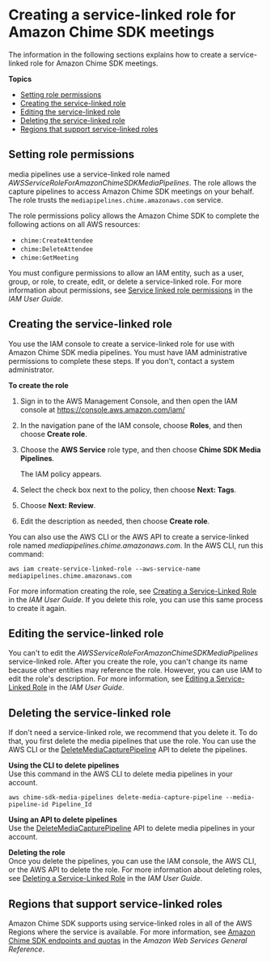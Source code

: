 # Creating a service\-linked role for Amazon Chime SDK meetings<a name="create-pipeline-role"></a>

The information in the following sections explains how to create a service\-linked role for Amazon Chime SDK meetings\.

**Topics**
+ [Setting role permissions](#pipeline-role-permissions)
+ [Creating the service\-linked role](#create-sl-role)
+ [Editing the service\-linked role](#edit-pipeline-role)
+ [Deleting the service\-linked role](#delete-pipeline-role)
+ [Regions that support service\-linked roles](#role-supported-regions)

## Setting role permissions<a name="pipeline-role-permissions"></a>

media pipelines use a service\-linked role named *AWSServiceRoleForAmazonChimeSDKMediaPipelines*\. The role allows the capture pipelines to access Amazon Chime SDK meetings on your behalf\. The role trusts the `mediapipelines.chime.amazonaws.com` service\.

The role permissions policy allows the Amazon Chime SDK to complete the following actions on all AWS resources:
+ `chime:CreateAttendee`
+  `chime:DeleteAttendee`
+ `chime:GetMeeting`

You must configure permissions to allow an IAM entity, such as a user, group, or role, to create, edit, or delete a service\-linked role\. For more information about permissions, see [Service linked role permissions](https://docs.aws.amazon.com/IAM/latest/UserGuide/using-service-linked-roles.html#service-linked-role-permissions) in the *IAM User Guide*\. 

## Creating the service\-linked role<a name="create-sl-role"></a>

You use the IAM console to create a service\-linked role for use with Amazon Chime SDK media pipelines\. You must have IAM administrative permissions to complete these steps\. If you don't, contact a system administrator\.

**To create the role**

1. Sign in to the AWS Management Console, and then open the IAM console at [https://console\.aws\.amazon\.com/iam/](https://console.aws.amazon.com/iam)

1. In the navigation pane of the IAM console, choose **Roles**, and then choose **Create role**\.

1. Choose the **AWS Service** role type, and then choose **Chime SDK Media Pipelines**\.

   The IAM policy appears\.

1. Select the check box next to the policy, then choose **Next: Tags**\.

1. Choose **Next: Review**\.

1. Edit the description as needed, then choose **Create role**\.

You can also use the AWS CLI or the AWS API to create a service\-linked role named *mediapipelines\.chime\.amazonaws\.com*\. In the AWS CLI, run this command:

```
aws iam create-service-linked-role --aws-service-name mediapipelines.chime.amazonaws.com
```

For more information creating the role, see [Creating a Service\-Linked Role](https://docs.aws.amazon.com/IAM/latest/UserGuide/using-service-linked-roles.html#create-service-linked-role) in the *IAM User Guide*\. If you delete this role, you can use this same process to create it again\.

## Editing the service\-linked role<a name="edit-pipeline-role"></a>

You can't to edit the *AWSServiceRoleForAmazonChimeSDKMediaPipelines* service\-linked role\. After you create the role, you can't change its name because other entities may reference the role\. However, you can use IAM to edit the role's description\. For more information, see [Editing a Service\-Linked Role](https://docs.aws.amazon.com/IAM/latest/UserGuide/using-service-linked-roles.html#edit-service-linked-role) in the *IAM User Guide*\.

## Deleting the service\-linked role<a name="delete-pipeline-role"></a>

If don't need a service\-linked role, we recommend that you delete it\. To do that, you first delete the media pipelines that use the role\. You can use the AWS CLI or the [DeleteMediaCapturePipeline](https://docs.aws.amazon.com/chime-sdk/latest/APIReference/API_media-pipelines-chime_DeleteMediaCapturePipeline.html) API to delete the pipelines\. 

**Using the CLI to delete pipelines**  
Use this command in the AWS CLI to delete media pipelines in your account\.

```
aws chime-sdk-media-pipelines delete-media-capture-pipeline --media-pipeline-id Pipeline_Id
```

**Using an API to delete pipelines**  
Use the [DeleteMediaCapturePipeline](https://docs.aws.amazon.com/chime-sdk/latest/APIReference/API_media-pipelines-chime_DeleteMediaCapturePipeline.html) API to delete media pipelines in your account\.

**Deleting the role**  
Once you delete the pipelines, you can use the IAM console, the AWS CLI, or the AWS API to delete the role\. For more information about deleting roles, see [Deleting a Service\-Linked Role](https://docs.aws.amazon.com/IAM/latest/UserGuide/using-service-linked-roles.html#delete-service-linked-role) in the *IAM User Guide*\.

## Regions that support service\-linked roles<a name="role-supported-regions"></a>

Amazon Chime SDK supports using service\-linked roles in all of the AWS Regions where the service is available\. For more information, see [Amazon Chime SDK endpoints and quotas](https://docs.aws.amazon.com/general/latest/gr/chime-sdk.html) in the *Amazon Web Services General Reference*\.